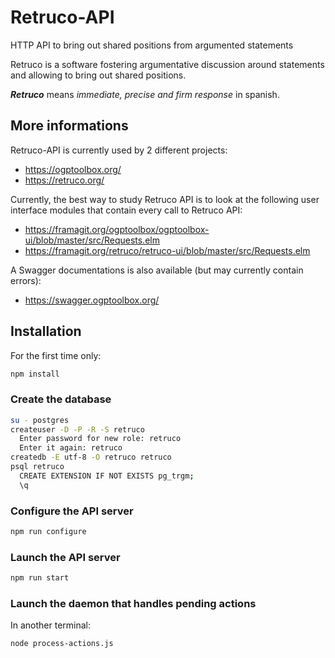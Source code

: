 # Retruco-API

HTTP API to bring out shared positions from argumented statements

Retruco is a software fostering argumentative discussion around statements and allowing to bring out shared positions.

**_Retruco_** means _immediate, precise and firm response_ in spanish.

## More informations

Retruco-API is currently used by 2 different projects:

* https://ogptoolbox.org/
* https://retruco.org/

Currently, the best way to study Retruco API is to look at the following user interface modules that contain every call to Retruco API:

* https://framagit.org/ogptoolbox/ogptoolbox-ui/blob/master/src/Requests.elm
* https://framagit.org/retruco/retruco-ui/blob/master/src/Requests.elm

A Swagger documentations is also available (but may currently contain errors):

* https://swagger.ogptoolbox.org/

## Installation

For the first time only:

```bash
npm install
```

### Create the database

```bash
su - postgres
createuser -D -P -R -S retruco
  Enter password for new role: retruco
  Enter it again: retruco
createdb -E utf-8 -O retruco retruco
psql retruco
  CREATE EXTENSION IF NOT EXISTS pg_trgm;
  \q
```

### Configure the API server

```bash
npm run configure
```

### Launch the API server

```bash
npm run start
```

### Launch the daemon that handles pending actions

In another terminal:

```bash
node process-actions.js
```
